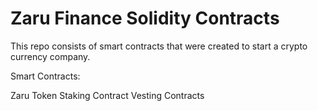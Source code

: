 # Zaru Finance Solidity Contracts

This repo consists of smart contracts that were created to start a crypto currency company. 

Smart Contracts:

Zaru Token
Staking Contract
Vesting Contracts
